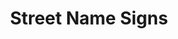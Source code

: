 ---
pid: CH601
title: Street Name Signs
location_transcription: Everywhere
zipcode: '19107'
outside_phl: 
neighborhood: Washington Square West,Avenue of The Arts,Midtown Village,Chinatown
age: '61'
age_range: 60-69
instagram: 
image_file_name: CH_601.jpg
proposal_transcription: |-
  Please could we have an explanation of who, where, and what the streets are name after and why?

  And yes, it's a lot more fun if you actually put the information up on the streets, and not just list on a website.
topic: History
topic_summary: '0'
type: Street
keywords_other: streets, signs
credit: 
image_labels: 
twitter: 
facebook: 
permalink: "/monuments/ch601/"
layout: item-page
---